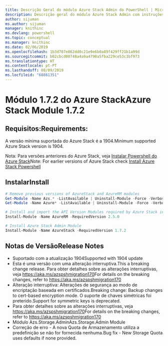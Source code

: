 ```yaml
---
title: Descrição Geral do módulo Azure Stack Admin do PowerShell | Microsoft Docs
description: Descrição geral do módulo Azure Stack Admin com instruções para instalação e configuração.
author: sijuman
ms.author: sijuman
manager: knithinc
ms.devlang: powershell
ms.topic: conceptual
ms.manager: knithinc
ms.date: 02/06/2019
ms.openlocfilehash: 1b3d707e862dd0c21e9e6b0a89f429ff21b1a99d
ms.sourcegitcommit: b02cbcd00748a4a9a4790a5fba229ce53c3bf973
ms.translationtype: HT
ms.contentlocale: pt-PT
ms.lasthandoff: 08/09/2019
ms.locfileid: "68861351"
---
```

# <a name="azure-stack-module-172"></a><span data-ttu-id="f5878-103">Módulo 1.7.2 do Azure Stack</span><span class="sxs-lookup"><span data-stu-id="f5878-103">Azure Stack Module 1.7.2</span></span>

## <a name="requirements"></a><span data-ttu-id="f5878-104">Requisitos:</span><span class="sxs-lookup"><span data-stu-id="f5878-104">Requirements:</span></span>

<span data-ttu-id="f5878-105">A versão mínima suportada do Azure Stack é a 1904.</span><span class="sxs-lookup"><span data-stu-id="f5878-105">Minimum supported Azure Stack version is 1904.</span></span>

<span data-ttu-id="f5878-106">Nota: Para versões anteriores do Azure Stack, veja [Instalar Powershell do Azure Stack](https://docs.microsoft.com/azure/azure-stack/azure-stack-powershell-install#install-azure-stack-powershell)</span><span class="sxs-lookup"><span data-stu-id="f5878-106">Note: For earlier versions of Azure Stack check [Install Azure Stack Powershell](https://docs.microsoft.com/azure/azure-stack/azure-stack-powershell-install#install-azure-stack-powershell)</span></span>

## <a name="install"></a><span data-ttu-id="f5878-107">Instalar</span><span class="sxs-lookup"><span data-stu-id="f5878-107">Install</span></span>

```powershell
# Remove previous versions of AzureStack and AzureRM modules
Get-Module -Name Azs.* -ListAvailable | Uninstall-Module -Force -Verbose
Get-Module -Name Azure* -ListAvailable | Uninstall-Module -Force -Verbose

# Install and import the API Version Modules required by Azure Stack into the current PowerShell session.
Install-Module -Name AzureRM -RequiredVersion 2.5.0

# Install Azure Stack Admin Module
Install-Module -Name AzureStack -RequiredVersion 1.7.2
```

## <a name="release-notes"></a><span data-ttu-id="f5878-108">Notas de Versão</span><span class="sxs-lookup"><span data-stu-id="f5878-108">Release Notes</span></span>

* <span data-ttu-id="f5878-109">Suportado com a atualização 1904</span><span class="sxs-lookup"><span data-stu-id="f5878-109">Supported with 1904 update</span></span>
* <span data-ttu-id="f5878-110">Esta é uma versão com uma alteração interruptiva.</span><span class="sxs-lookup"><span data-stu-id="f5878-110">This a breaking change release.</span></span> <span data-ttu-id="f5878-111">Para obter detalhes sobre as alterações interruptivas, veja <https://aka.ms/azspshmigration170></span><span class="sxs-lookup"><span data-stu-id="f5878-111">For details on the breaking changes, refer to <https://aka.ms/azspshmigration170></span></span>
* <span data-ttu-id="f5878-112">Alteração interruptiva: Alterações de segurança ao modo de encriptação baseada em certificados.</span><span class="sxs-lookup"><span data-stu-id="f5878-112">Breaking change: Backup changes to cert-based encryption mode.</span></span> <span data-ttu-id="f5878-113">O suporte de chaves simétricas foi preterido.</span><span class="sxs-lookup"><span data-stu-id="f5878-113">Support for symmetric keys is deprecated.</span></span>
* <span data-ttu-id="f5878-114">Para obter detalhes sobre as alterações interruptivas, veja https://aka.ms/azspshmigration170</span><span class="sxs-lookup"><span data-stu-id="f5878-114">For details on the breaking changes, refer to https://aka.ms/azspshmigration170</span></span>
* <span data-ttu-id="f5878-115">Módulo Azs.Storage.Admin</span><span class="sxs-lookup"><span data-stu-id="f5878-115">Azs.Storage.Admin Module</span></span> 
* <span data-ttu-id="f5878-116">Correção de erro - A nova Quota de Armazenamento utiliza a predefinição se não for fornecida nenhuma.</span><span class="sxs-lookup"><span data-stu-id="f5878-116">Bug fix - New Storage Quota uses defaults if none provided.</span></span>
